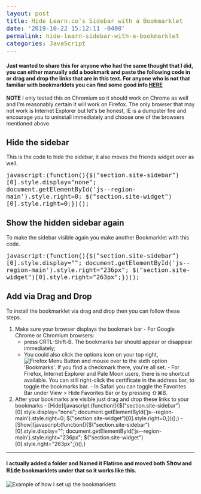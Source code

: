 ```yaml
---
layout: post
title: Hide Learn.co's Sidebar with a Bookmarklet
date: '2019-10-22 15:12:11 -0400'
permalink: hide-learn-sidebar-with-a-bookmarklet
categories: JavaScript
---
```

<head>
  <style>
    a{font-weight: bold;}
    .highlighter-rouge{ color: black; padding: 1px;background-color: chartreuse;}
    code {font-size: medium;}
  </style>
</head>


#### Just wanted to share this for anyone who had the same thought that I did, you can either manually add a bookmark and paste the following code in or drag and drop the links that are in this text.  For anyone who is not that familiar with bookmarklets you can find some good info [HERE](https://repl.it/talk/learn/BOOKMARKLETS/14218)

  **NOTE** I only tested this on Chromium so it should work on Chrome as well and I'm reasonably certain it will work on Firefox.  The only browser that may not work is Internet Explorer but let's be honest, IE is a dumpster fire and encourage you to uninstall immediately and choose one of the browsers mentioned above.

## Hide the sidebar

  This is the code to hide the sidebar, it also moves the friends widget over as well.

```
javascript:(function(){$("section.site-sidebar")[0].style.display="none"; document.getElementById('js--region-main').style.right=0; $("section.site-widget")[0].style.right=0;})();
```


## Show the hidden sidebar again

  To make the sidebar visible again you make another Bookmarklet with this code.

```
javascript:(function(){$("section.site-sidebar")[0].style.display=""; document.getElementById('js--region-main').style.right="236px"; $("section.site-widget")[0].style.right="263px";})();
```



## Add via Drag and Drop

  To install the bookmarklet via drag and drop then you can follow these steps.

  1. Make sure your browser displays the bookmark bar
    - For Google Chrome or Chromium browsers:
      - press CRTL-Shift-B. The bookmarks bar should appear or disappear immediately;
      - You could also click the options icon on your top right, ![Firefox Menu Button](https://support.start.me/hc/article_attachments/360002353565/Iopt.PNG) and mouse over to the sixth option 'Bookmarks'. If you find a checkmark there, you're all set.
    - For Firefox, Internet Explorer and Pale Moon users, there is no shortcut available. You can still right-click the certificate in the        address bar, to toggle the bookmarks bar.
    - In Safari you can toggle the Favorites Bar under View > Hide Favorites Bar or by pressing ⇧⌘B.
  2. After your bookmarks are visible just drag and drop these links to your bookmarks
    - [Hide](javascript:(function(){$("section.site-sidebar")[0].style.display="none"; document.getElementById('js--region-main').style.right=0; $("section.site-widget")[0].style.right=0;})();)
    - [Show](javascript:(function(){$("section.site-sidebar")[0].style.display=""; document.getElementById('js--region-main').style.right="236px"; $("section.site-widget")[0].style.right="263px";})();)


<hr>

#### I actually added a folder and Named it Flatiron and moved both `Show` and `Hide` bookmarklets under that so it works like this.

  ![Example of how I set up the bookmarklets](https://i.imgur.com/1fvjSPU.gif)
